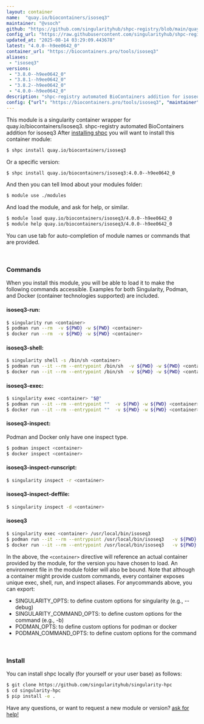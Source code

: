 ```yaml
---
layout: container
name:  "quay.io/biocontainers/isoseq3"
maintainer: "@vsoch"
github: "https://github.com/singularityhub/shpc-registry/blob/main/quay.io/biocontainers/isoseq3/container.yaml"
config_url: "https://raw.githubusercontent.com/singularityhub/shpc-registry/main/quay.io/biocontainers/isoseq3/container.yaml"
updated_at: "2025-08-14 03:29:09.443678"
latest: "4.0.0--h9ee0642_0"
container_url: "https://biocontainers.pro/tools/isoseq3"
aliases:
 - "isoseq3"
versions:
 - "3.8.0--h9ee0642_0"
 - "3.8.1--h9ee0642_0"
 - "3.8.2--h9ee0642_0"
 - "4.0.0--h9ee0642_0"
description: "shpc-registry automated BioContainers addition for isoseq3"
config: {"url": "https://biocontainers.pro/tools/isoseq3", "maintainer": "@vsoch", "description": "shpc-registry automated BioContainers addition for isoseq3", "latest": {"4.0.0--h9ee0642_0": "sha256:a37ae92400d0f887e93f3c8a311e7706611e3943be0970a5a8036d46089aa240"}, "tags": {"3.8.0--h9ee0642_0": "sha256:3380db4a010394b4e4f14a843edce78e6e4e93d5790b32e83cb0cbef0bc97acb", "3.8.1--h9ee0642_0": "sha256:f635fa3baade7a0f796218b5d0dcf44af2f46dfad7d6c013cb60533b97bb904c", "3.8.2--h9ee0642_0": "sha256:74246884442c5c360b7abf4e264d092aa630699d06b3a433ca139fae02af8a16", "4.0.0--h9ee0642_0": "sha256:a37ae92400d0f887e93f3c8a311e7706611e3943be0970a5a8036d46089aa240"}, "docker": "quay.io/biocontainers/isoseq3", "aliases": {"isoseq3": "/usr/local/bin/isoseq3"}}
---
```


This module is a singularity container wrapper for quay.io/biocontainers/isoseq3.
shpc-registry automated BioContainers addition for isoseq3
After [installing shpc](#install) you will want to install this container module:


```bash
$ shpc install quay.io/biocontainers/isoseq3
```

Or a specific version:

```bash
$ shpc install quay.io/biocontainers/isoseq3:4.0.0--h9ee0642_0
```

And then you can tell lmod about your modules folder:

```bash
$ module use ./modules
```

And load the module, and ask for help, or similar.

```bash
$ module load quay.io/biocontainers/isoseq3/4.0.0--h9ee0642_0
$ module help quay.io/biocontainers/isoseq3/4.0.0--h9ee0642_0
```

You can use tab for auto-completion of module names or commands that are provided.

<br>

### Commands

When you install this module, you will be able to load it to make the following commands accessible.
Examples for both Singularity, Podman, and Docker (container technologies supported) are included.

#### isoseq3-run:

```bash
$ singularity run <container>
$ podman run --rm  -v ${PWD} -w ${PWD} <container>
$ docker run --rm  -v ${PWD} -w ${PWD} <container>
```

#### isoseq3-shell:

```bash
$ singularity shell -s /bin/sh <container>
$ podman run --it --rm --entrypoint /bin/sh  -v ${PWD} -w ${PWD} <container>
$ docker run --it --rm --entrypoint /bin/sh  -v ${PWD} -w ${PWD} <container>
```

#### isoseq3-exec:

```bash
$ singularity exec <container> "$@"
$ podman run --it --rm --entrypoint ""  -v ${PWD} -w ${PWD} <container> "$@"
$ docker run --it --rm --entrypoint ""  -v ${PWD} -w ${PWD} <container> "$@"
```

#### isoseq3-inspect:

Podman and Docker only have one inspect type.

```bash
$ podman inspect <container>
$ docker inspect <container>
```

#### isoseq3-inspect-runscript:

```bash
$ singularity inspect -r <container>
```

#### isoseq3-inspect-deffile:

```bash
$ singularity inspect -d <container>
```


#### isoseq3

```bash
$ singularity exec <container> /usr/local/bin/isoseq3
$ podman run --it --rm --entrypoint /usr/local/bin/isoseq3   -v ${PWD} -w ${PWD} <container> -c " $@"
$ docker run --it --rm --entrypoint /usr/local/bin/isoseq3   -v ${PWD} -w ${PWD} <container> -c " $@"
```



In the above, the `<container>` directive will reference an actual container provided
by the module, for the version you have chosen to load. An environment file in the
module folder will also be bound. Note that although a container
might provide custom commands, every container exposes unique exec, shell, run, and
inspect aliases. For anycommands above, you can export:

 - SINGULARITY_OPTS: to define custom options for singularity (e.g., --debug)
 - SINGULARITY_COMMAND_OPTS: to define custom options for the command (e.g., -b)
 - PODMAN_OPTS: to define custom options for podman or docker
 - PODMAN_COMMAND_OPTS: to define custom options for the command

<br>

### Install

You can install shpc locally (for yourself or your user base) as follows:

```bash
$ git clone https://github.com/singularityhub/singularity-hpc
$ cd singularity-hpc
$ pip install -e .
```

Have any questions, or want to request a new module or version? [ask for help!](https://github.com/singularityhub/singularity-hpc/issues)